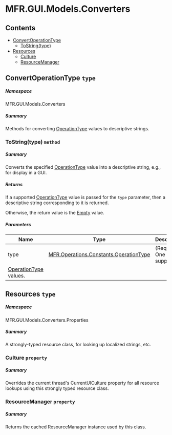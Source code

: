 <a name='assembly'></a>
# MFR.GUI.Models.Converters

## Contents

- [ConvertOperationType](#T-MFR-GUI-Models-Converters-ConvertOperationType 'MFR.GUI.Models.Converters.ConvertOperationType')
  - [ToString(type)](#M-MFR-GUI-Models-Converters-ConvertOperationType-ToString-MFR-Operations-Constants-OperationType- 'MFR.GUI.Models.Converters.ConvertOperationType.ToString(MFR.Operations.Constants.OperationType)')
- [Resources](#T-MFR-GUI-Models-Converters-Properties-Resources 'MFR.GUI.Models.Converters.Properties.Resources')
  - [Culture](#P-MFR-GUI-Models-Converters-Properties-Resources-Culture 'MFR.GUI.Models.Converters.Properties.Resources.Culture')
  - [ResourceManager](#P-MFR-GUI-Models-Converters-Properties-Resources-ResourceManager 'MFR.GUI.Models.Converters.Properties.Resources.ResourceManager')

<a name='T-MFR-GUI-Models-Converters-ConvertOperationType'></a>
## ConvertOperationType `type`

##### Namespace

MFR.GUI.Models.Converters

##### Summary

Methods for converting [OperationType](#T-MFR-Operations-Constants-OperationType 'MFR.Operations.Constants.OperationType')
values to descriptive strings.

<a name='M-MFR-GUI-Models-Converters-ConvertOperationType-ToString-MFR-Operations-Constants-OperationType-'></a>
### ToString(type) `method`

##### Summary

Converts the specified [OperationType](#T-MFR-Operations-Constants-OperationType 'MFR.Operations.Constants.OperationType')
value into a descriptive string, e.g., for display in a GUI.

##### Returns

If a supported [OperationType](#T-MFR-Operations-Constants-OperationType 'MFR.Operations.Constants.OperationType')
value is passed for the `type` parameter, then a descriptive
string corresponding to it is returned.



Otherwise, the return value is the [Empty](http://msdn.microsoft.com/query/dev14.query?appId=Dev14IDEF1&l=EN-US&k=k:System.String.Empty 'System.String.Empty') value.

##### Parameters

| Name | Type | Description |
| ---- | ---- | ----------- |
| type | [MFR.Operations.Constants.OperationType](#T-MFR-Operations-Constants-OperationType 'MFR.Operations.Constants.OperationType') | (Required.) One of the supported
[OperationType](#T-MFR-Operations-Constants-OperationType 'MFR.Operations.Constants.OperationType') values. |

<a name='T-MFR-GUI-Models-Converters-Properties-Resources'></a>
## Resources `type`

##### Namespace

MFR.GUI.Models.Converters.Properties

##### Summary

A strongly-typed resource class, for looking up localized strings, etc.

<a name='P-MFR-GUI-Models-Converters-Properties-Resources-Culture'></a>
### Culture `property`

##### Summary

Overrides the current thread's CurrentUICulture property for all
  resource lookups using this strongly typed resource class.

<a name='P-MFR-GUI-Models-Converters-Properties-Resources-ResourceManager'></a>
### ResourceManager `property`

##### Summary

Returns the cached ResourceManager instance used by this class.
